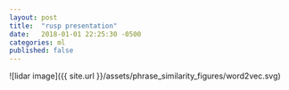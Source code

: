 ```yaml
---
layout: post
title:  "rusp presentation"
date:   2018-01-01 22:25:30 -0500
categories: ml
published: false
---
```


![lidar image]({{ site.url }}/assets/phrase_similarity_figures/word2vec.svg)


